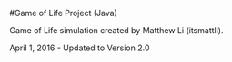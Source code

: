 #Game of Life Project (Java)

Game of Life simulation created by Matthew Li (itsmattli).

April 1, 2016 - Updated to Version 2.0
